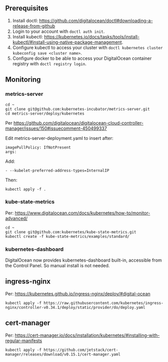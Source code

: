 ## Prerequisites

1. Install doctl: https://github.com/digitalocean/doctl#downloading-a-release-from-github
2. Login to your account with `doctl auth init`.
3. Install kubectl: https://kubernetes.io/docs/tasks/tools/install-kubectl/#install-using-native-package-management.
4. Configure kubectl to access your cluster with `doctl kubernetes cluster kubeconfig save <cluster name>`.
5. Configure docker to be able to access your DigitalOcean container registry with `doctl registry login`.

## Monitoring

### metrics-server

````
cd ~
git clone git@github.com:kubernetes-incubator/metrics-server.git
cd metrics-server/deploy/kubernetes
````

Per https://github.com/digitalocean/digitalocean-cloud-controller-manager/issues/150#issuecomment-450499337

Edit metrics-server-deployment.yaml to insert after:

````
imagePullPolicy: IfNotPresent
args: 
````

Add:

````
- --kubelet-preferred-address-types=InternalIP
````

Then:

````
kubectl apply -f .
````

### kube-state-metrics

Per: https://www.digitalocean.com/docs/kubernetes/how-to/monitor-advanced/

````
cd ~
git clone git@github.com:kubernetes/kube-state-metrics.git
kubectl create -f kube-state-metrics/examples/standard/
````

### kubernetes-dashboard


DigitalOcean now provides kubernetes-dashboard built-in, accessible from the Control Panel.
So manual install is not needed.

## ingress-nginx

Per: https://kubernetes.github.io/ingress-nginx/deploy/#digital-ocean

````
kubectl apply -f https://raw.githubusercontent.com/kubernetes/ingress-nginx/controller-v0.34.1/deploy/static/provider/do/deploy.yaml
````

## cert-manager

Per: https://cert-manager.io/docs/installation/kubernetes/#installing-with-regular-manifests

````
kubectl apply -f https://github.com/jetstack/cert-manager/releases/download/v0.15.1/cert-manager.yaml
````
